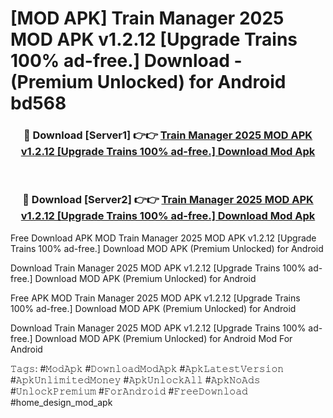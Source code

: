 # [MOD APK] Train Manager 2025 MOD APK v1.2.12 [Upgrade Trains 100% ad-free.] Download - (Premium Unlocked) for Android bd568



<div align="center">
<h3>🔴 Download [Server1] 👉👉 <a href="https://momento.my/?title=Train_Manager_2025_MOD_APK_v1.2.12_[Upgrade_Trains_100%_ad-free.]_Download">Train Manager 2025 MOD APK v1.2.12 [Upgrade Trains 100% ad-free.] Download Mod Apk</a></h3><br>

<h3>🔴 Download [Server2] 👉👉 <a href="https://momento.my/?title=Train_Manager_2025_MOD_APK_v1.2.12_[Upgrade_Trains_100%_ad-free.]_Download">Train Manager 2025 MOD APK v1.2.12 [Upgrade Trains 100% ad-free.] Download Mod Apk</a></h3>
</div>



Free Download APK MOD Train Manager 2025 MOD APK v1.2.12 [Upgrade Trains 100% ad-free.] Download MOD APK (Premium Unlocked) for Android

Download Train Manager 2025 MOD APK v1.2.12 [Upgrade Trains 100% ad-free.] Download MOD APK (Premium Unlocked) for Android

Free APK MOD Train Manager 2025 MOD APK v1.2.12 [Upgrade Trains 100% ad-free.] Download MOD APK (Premium Unlocked) for Android

Download Train Manager 2025 MOD APK v1.2.12 [Upgrade Trains 100% ad-free.] Download MOD APK (Premium Unlocked) for Android Mod For Android

𝚃𝚊𝚐𝚜: #𝙼𝚘𝚍𝙰𝚙𝚔 #𝙳𝚘𝚠𝚗𝚕𝚘𝚊𝚍𝙼𝚘𝚍𝙰𝚙𝚔 #𝙰𝚙𝚔𝙻𝚊𝚝𝚎𝚜𝚝𝚅𝚎𝚛𝚜𝚒𝚘𝚗 #𝙰𝚙𝚔𝚄𝚗𝚕𝚒𝚖𝚒𝚝𝚎𝚍𝙼𝚘𝚗𝚎𝚢 #𝙰𝚙𝚔𝚄𝚗𝚕𝚘𝚌𝚔𝙰𝚕𝚕 #𝙰𝚙𝚔𝙽𝚘𝙰𝚍𝚜 #𝚄𝚗𝚕𝚘𝚌𝚔𝙿𝚛𝚎𝚖𝚒𝚞𝚖 #𝙵𝚘𝚛𝙰𝚗𝚍𝚛𝚘𝚒𝚍 #𝙵𝚛𝚎𝚎𝙳𝚘𝚠𝚗𝚕𝚘𝚊𝚍 #home_design_mod_apk
